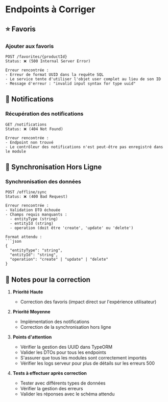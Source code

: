 # Endpoints à Corriger

## ⭐ Favoris

### Ajouter aux favoris

```http
POST /favorites/{productId}
Status: ❌ (500 Internal Server Error)

Erreur rencontrée :
- Erreur de format UUID dans la requête SQL
- Le service tente d'utiliser l'objet user complet au lieu de son ID
- Message d'erreur : "invalid input syntax for type uuid"
```

## 🔔 Notifications

### Récupération des notifications

```http
GET /notifications
Status: ❌ (404 Not Found)

Erreur rencontrée :
- Endpoint non trouvé
- Le contrôleur des notifications n'est peut-être pas enregistré dans le module
```

## 🔄 Synchronisation Hors Ligne

### Synchronisation des données

```http
POST /offline/sync
Status: ❌ (400 Bad Request)

Erreur rencontrée :
- Validation DTO échouée
- Champs requis manquants :
  - entityType (string)
  - entityId (string)
  - operation (doit être 'create', 'update' ou 'delete')

Format attendu :
```json
{
  "entityType": "string",
  "entityId": "string",
  "operation": "create" | "update" | "delete"
}
```

## 📝 Notes pour la correction

1. **Priorité Haute**
   - Correction des favoris (impact direct sur l'expérience utilisateur)

2. **Priorité Moyenne**
   - Implémentation des notifications
   - Correction de la synchronisation hors ligne

3. **Points d'attention**
   - Vérifier la gestion des UUID dans TypeORM
   - Valider les DTOs pour tous les endpoints
   - S'assurer que tous les modules sont correctement importés
   - Vérifier les logs serveur pour plus de détails sur les erreurs 500

4. **Tests à effectuer après correction**
   - Tester avec différents types de données
   - Vérifier la gestion des erreurs
   - Valider les réponses avec le schéma attendu
